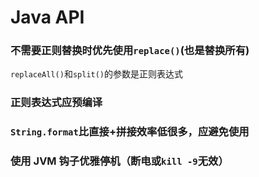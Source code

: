# Java API

### 不需要正则替换时优先使用`replace()`(也是替换所有)

`replaceAll()`和`split()`的参数是正则表达式

### 正则表达式应预编译

### `String.format`比直接+拼接效率低很多，应避免使用

### 使用 JVM 钩子优雅停机（断电或`kill -9`无效）